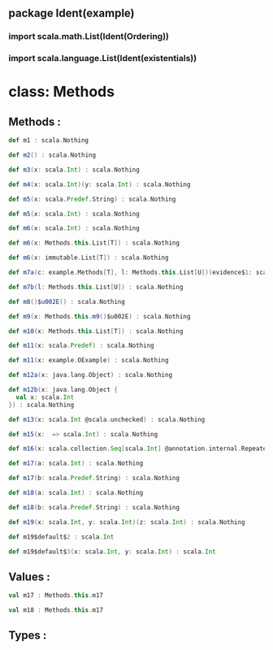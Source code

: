 ## package Ident(example)
### import scala.math.List(Ident(Ordering))
### import scala.language.List(Ident(existentials))
# class: Methods
## Methods :
```scala
def m1 : scala.Nothing
```
```scala
def m2() : scala.Nothing
```
```scala
def m3(x: scala.Int) : scala.Nothing
```
```scala
def m4(x: scala.Int)(y: scala.Int) : scala.Nothing
```
```scala
def m5(x: scala.Predef.String) : scala.Nothing
```
```scala
def m5(x: scala.Int) : scala.Nothing
```
```scala
def m6(x: scala.Int) : scala.Nothing
```
```scala
def m6(x: Methods.this.List[T]) : scala.Nothing
```
```scala
def m6(x: immutable.List[T]) : scala.Nothing
```
```scala
def m7a(c: example.Methods[T], l: Methods.this.List[U])(evidence$1: scala.math.Ordering[U]) : scala.Nothing
```
```scala
def m7b(l: Methods.this.List[U]) : scala.Nothing
```
```scala
def m8()$u002E() : scala.Nothing
```
```scala
def m9(x: Methods.this.m9()$u002E) : scala.Nothing
```
```scala
def m10(x: Methods.this.List[T]) : scala.Nothing
```
```scala
def m11(x: scala.Predef) : scala.Nothing
```
```scala
def m11(x: example.OExample) : scala.Nothing
```
```scala
def m12a(x: java.lang.Object) : scala.Nothing
```
```scala
def m12b(x: java.lang.Object {
  val x: scala.Int
}) : scala.Nothing
```
```scala
def m13(x: scala.Int @scala.unchecked) : scala.Nothing
```
```scala
def m15(x:  => scala.Int) : scala.Nothing
```
```scala
def m16(x: scala.collection.Seq[scala.Int] @annotation.internal.Repeated) : scala.Nothing
```
```scala
def m17(a: scala.Int) : scala.Nothing
```
```scala
def m17(b: scala.Predef.String) : scala.Nothing
```
```scala
def m18(a: scala.Int) : scala.Nothing
```
```scala
def m18(b: scala.Predef.String) : scala.Nothing
```
```scala
def m19(x: scala.Int, y: scala.Int)(z: scala.Int) : scala.Nothing
```
```scala
def m19$default$2 : scala.Int
```
```scala
def m19$default$3(x: scala.Int, y: scala.Int) : scala.Int
```
## Values :
```scala
val m17 : Methods.this.m17
```
```scala
val m18 : Methods.this.m17
```
## Types :
